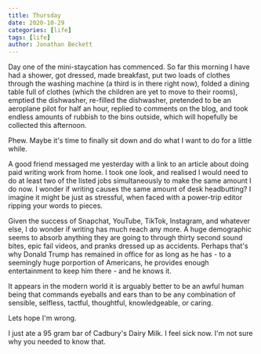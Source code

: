 ```yaml
---
title: Thursday
date: 2020-10-29
categories: [life]
tags: [life]
author: Jonathan Beckett
---
```


Day one of the mini-staycation has commenced. So far this morning I have had a shower, got dressed, made breakfast, put two loads of clothes through the washing machine (a third is in there right now), folded a dining table full of clothes (which the children are yet to move to their rooms), emptied the dishwasher, re-filled the dishwasher, pretended to be an aeroplane pilot for half an hour, replied to comments on the blog, and took endless amounts of rubbish to the bins outside, which will hopefully be collected this afternoon.

Phew. Maybe it's time to finally sit down and do what I want to do for a little while.

A good friend messaged me yesterday with a link to an article about doing paid writing work from home. I took one look, and realised I would need to do at least two of the listed jobs simultaneously to make the same amount I do now. I wonder if writing causes the same amount of desk headbutting? I imagine it might be just as stressful, when faced with a power-trip editor ripping your words to pieces.

Given the success of Snapchat, YouTube, TikTok, Instagram, and whatever else, I do wonder if writing has much reach any more. A huge demographic seems to absorb anything they are going to through thirty second sound bites, epic fail videos, and pranks dressed up as accidents. Perhaps that's why Donald Trump has remained in office for as long as he has - to a seemingly huge porportion of Americans, he provides enough entertainment to keep him there - and he knows it.

It appears in the modern world it is arguably better to be an awful human being that commands eyeballs and ears than to be any combination of sensible, selfless, tactful, thoughtful, knowledgeable, or caring.

Lets hope I'm wrong.

I just ate a 95 gram bar of Cadbury's Dairy Milk. I feel sick now. I'm not sure why you needed to know that.